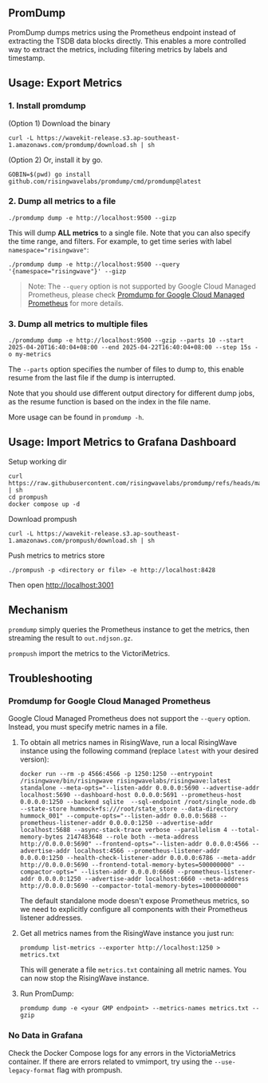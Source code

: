 ## PromDump

PromDump dumps metrics using the Prometheus endpoint instead of extracting the TSDB data blocks directly. This enables a more controlled way to extract the metrics, including filtering metrics by labels and timestamp. 

## Usage: Export Metrics

### 1. Install promdump
(Option 1) Download the binary
```shell
curl -L https://wavekit-release.s3.ap-southeast-1.amazonaws.com/promdump/download.sh | sh
```

(Option 2) Or, install it by go.
```shell
GOBIN=$(pwd) go install github.com/risingwavelabs/promdump/cmd/promdump@latest
```

### 2. Dump all metrics to a file
```shell
./promdump dump -e http://localhost:9500 --gizp
```
This will dump **ALL metrics** to a single file. Note that you can also specify the time range, and filters.  For example, to get time series with label `namespace="risingwave"`:
```shell
./promdump dump -e http://localhost:9500 --query '{namespace="risingwave"}' --gizp
```

> Note: The `--query` option is not supported by Google Cloud Managed Prometheus, please check [Promdump for Google Cloud Managed Prometheus](#promdump-for-google-cloud-managed-prometheus) for more details.

### 3. Dump all metrics to multiple files
```shell
./promdump dump -e http://localhost:9500 --gzip --parts 10 --start 2025-04-20T16:40:04+08:00 --end 2025-04-22T16:40:04+08:00 --step 15s -o my-metrics
```

The `--parts` option specifies the number of files to dump to, this enable resume from the last file if the dump is interrupted. 

Note that you should use different output directory for different dump jobs, as the resume function is based on the index in the file name.

More usage can be found in `promdump -h`.

## Usage: Import Metrics to Grafana Dashboard

Setup working dir
```shell
curl https://raw.githubusercontent.com/risingwavelabs/promdump/refs/heads/main/examples/prompush/download.sh | sh
cd prompush
docker compose up -d
```

Download prompush
```shell
curl -L https://wavekit-release.s3.ap-southeast-1.amazonaws.com/prompush/download.sh | sh 
```

Push metrics to metrics store
```
./prompush -p <directory or file> -e http://localhost:8428
```

Then open [http://localhost:3001](http://localhost:3001)

## Mechanism

`promdump` simply queries the Prometheus instance to get the metrics, then streaming the result to `out.ndjson.gz`. 

`prompush` import the metrics to the VictoriMetrics.

## Troubleshooting

### Promdump for Google Cloud Managed Prometheus

Google Cloud Managed Prometheus does not support the `--query` option. Instead, you must specify metric names in a file.

1. To obtain all metrics names in RisingWave, run a local RisingWave instance using the following command (replace `latest` with your desired version):

    ```shell
    docker run --rm -p 4566:4566 -p 1250:1250 --entrypoint /risingwave/bin/risingwave risingwavelabs/risingwave:latest standalone --meta-opts="--listen-addr 0.0.0.0:5690 --advertise-addr localhost:5690 --dashboard-host 0.0.0.0:5691 --prometheus-host 0.0.0.0:1250 --backend sqlite  --sql-endpoint /root/single_node.db --state-store hummock+fs:///root/state_store --data-directory hummock_001" --compute-opts="--listen-addr 0.0.0.0:5688 --prometheus-listener-addr 0.0.0.0:1250 --advertise-addr localhost:5688 --async-stack-trace verbose --parallelism 4 --total-memory-bytes 2147483648 --role both --meta-address http://0.0.0.0:5690" --frontend-opts="--listen-addr 0.0.0.0:4566 --advertise-addr localhost:4566 --prometheus-listener-addr 0.0.0.0:1250 --health-check-listener-addr 0.0.0.0:6786 --meta-addr http://0.0.0.0:5690 --frontend-total-memory-bytes=500000000" --compactor-opts=" --listen-addr 0.0.0.0:6660 --prometheus-listener-addr 0.0.0.0:1250 --advertise-addr localhost:6660 --meta-address http://0.0.0.0:5690 --compactor-total-memory-bytes=1000000000"
    ```

    The default standalone mode doesn't expose Prometheus metrics, so we need to explicitly configure all components with their Prometheus listener addresses.

2. Get all metrics names from the RisingWave instance you just run:
    ```shell
    promdump list-metrics --exporter http://localhost:1250 > metrics.txt
    ```
    This will generate a file `metrics.txt` containing all metric names. You can now stop the RisingWave instance.

3. Run PromDump:
    ```shell
    promdump dump -e <your GMP endpoint> --metrics-names metrics.txt --gzip
    ```

### No Data in Grafana

Check the Docker Compose logs for any errors in the VictoriaMetrics container. If there are errors related to vmimport, try using the `--use-legacy-format` flag with prompush.
